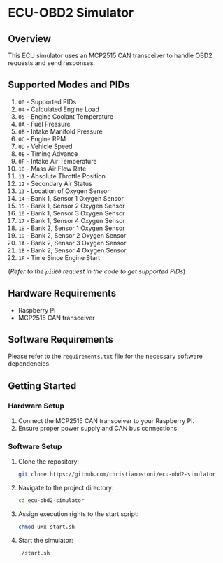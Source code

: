 # ECU-OBD2 Simulator

## Overview
This ECU simulator uses an MCP2515 CAN transceiver to handle OBD2 requests and send responses. 

## Supported Modes and PIDs
1. `00` - Supported PIDs
2. `04` - Calculated Engine Load
3. `05` - Engine Coolant Temperature
4. `0A` - Fuel Pressure
5. `0B` - Intake Manifold Pressure
6. `0C` - Engine RPM
7. `0D` - Vehicle Speed
8. `0E` - Timing Advance
9. `0F` - Intake Air Temperature
10. `10` - Mass Air Flow Rate
11. `11` - Absolute Throttle Position
12. `12` - Secondary Air Status
13. `13` - Location of Oxygen Sensor
14. `14` - Bank 1, Sensor 1 Oxygen Sensor
15. `15` - Bank 1, Sensor 2 Oxygen Sensor
16. `16` - Bank 1, Sensor 3 Oxygen Sensor
17. `17` - Bank 1, Sensor 4 Oxygen Sensor
18. `18` - Bank 2, Sensor 1 Oxygen Sensor
19. `19` - Bank 2, Sensor 2 Oxygen Sensor
20. `1A` - Bank 2, Sensor 3 Oxygen Sensor
21. `1B` - Bank 2, Sensor 4 Oxygen Sensor
22. `1F` - Time Since Engine Start

(*Refer to the `pid00` request in the code to get supported PIDs*)

## Hardware Requirements
- Raspberry Pi
- MCP2515 CAN transceiver

## Software Requirements
Please refer to the `requirements.txt` file for the necessary software dependencies.

## Getting Started

### Hardware Setup
1. Connect the MCP2515 CAN transceiver to your Raspberry Pi.
2. Ensure proper power supply and CAN bus connections.

### Software Setup
1. Clone the repository:
    ```bash
    git clone https://github.com/christianostoni/ecu-obd2-simulator
    ```
2. Navigate to the project directory:
    ```bash
    cd ecu-obd2-simulator
    ```
3. Assign execution rights to the start script:
    ```bash
    chmod u+x start.sh
    ```
4. Start the simulator:
    ```bash
    ./start.sh
    ```
